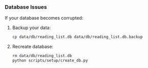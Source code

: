 ### Database Issues

If your database becomes corrupted:
1. Backup your data:
   ```bash
   cp data/db/reading_list.db data/db/reading_list.db.backup
   ```
2. Recreate database:
   ```bash
   rm data/db/reading_list.db
   python scripts/setup/create_db.py
   ```